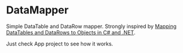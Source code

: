 # DataMapper

Simple DataTable and DataRow mapper. Strongly inspired by [Mapping DataTables and DataRows to Objects in C# and .NET](https://exceptionnotfound.net/mapping-datatables-and-datarows-to-objects-in-csharp-and-net-using-reflection/).

Just check App project to see how it works.
